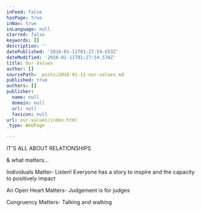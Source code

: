 ```yaml
---
inFeed: false
hasPage: true
inNav: true
inLanguage: null
starred: false
keywords: []
description: ''
datePublished: '2016-01-11T01:27:59.653Z'
dateModified: '2016-01-11T01:27:54.576Z'
title: Our Values
author: []
sourcePath: _posts/2016-01-11-our-values.md
published: true
authors: []
publisher:
  name: null
  domain: null
  url: null
  favicon: null
url: our-values/index.html
_type: WebPage

---
```

IT'S ALL ABOUT RELATIONSHIPS

& what matters... 

Individuals Matter- Listen! Everyone has a
story to inspire and the capacity to positively impact

An Open Heart Matters- Judgement is for
judges

Congruency Matters- Talking and walking